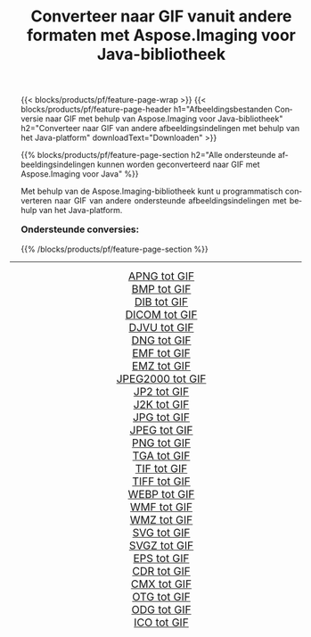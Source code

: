 ﻿---
title: Converteer naar GIF vanuit andere formaten met Aspose.Imaging voor Java-bibliotheek 
weight: 3920
url: /nl/java/conversion/to/gif/ 
lang: nl
langdirlevel: 2
locales: zh-hans,ja,it,ru,de,es,fr,nl,id,lt,pl,pt,vi,tr,ko,zh-hant,ar,hi,th,sv,cs,uk,he
description: Met Aspose.Imaging kunt u met Java converteren naar GIF vanuit andere formaten
---

{{< blocks/products/pf/feature-page-wrap >}}
{{< blocks/products/pf/feature-page-header h1="Afbeeldingsbestanden Conversie naar GIF met behulp van Aspose.Imaging voor Java-bibliotheek" h2="Converteer naar GIF van andere afbeeldingsindelingen met behulp van het Java-platform" downloadText="Downloaden" >}}


{{% blocks/products/pf/feature-page-section  h2="Alle ondersteunde afbeeldingsindelingen kunnen worden geconverteerd naar GIF met Aspose.Imaging voor Java" %}}
<p align=justify>Met behulp van de Aspose.Imaging-bibliotheek kunt u programmatisch converteren naar GIF van andere ondersteunde afbeeldingsindelingen met behulp van het Java-platform.</p>
<h3 style="margin-top:16px;">
Ondersteunde conversies:
</h3>
{{% /blocks/products/pf/feature-page-section %}}
<div class="container-fluid productfamilypage bg-gray">
    <div class="convertypes bg-gray agp-content section">
        <div class="container">
		<hr style="margin-left:-20px;"/>
		<div class="row other-converters" style="gap: 10px;font-size: 19px;text-align:center;">
		    <div class='col-md-3 other-converter remove-lp remove-rp'><a href="/imaging/nl/java/conversion/apng-to-gif/" style="padding:15px;">APNG tot GIF</a></div>
<div class='col-md-3 other-converter remove-lp remove-rp'><a href="/imaging/nl/java/conversion/bmp-to-gif/" style="padding:15px;">BMP tot GIF</a></div>
<div class='col-md-3 other-converter remove-lp remove-rp'><a href="/imaging/nl/java/conversion/dib-to-gif/" style="padding:15px;">DIB tot GIF</a></div>
<div class='col-md-3 other-converter remove-lp remove-rp'><a href="/imaging/nl/java/conversion/dicom-to-gif/" style="padding:15px;">DICOM tot GIF</a></div>
<div class='col-md-3 other-converter remove-lp remove-rp'><a href="/imaging/nl/java/conversion/djvu-to-gif/" style="padding:15px;">DJVU tot GIF</a></div>
<div class='col-md-3 other-converter remove-lp remove-rp'><a href="/imaging/nl/java/conversion/dng-to-gif/" style="padding:15px;">DNG tot GIF</a></div>
<div class='col-md-3 other-converter remove-lp remove-rp'><a href="/imaging/nl/java/conversion/emf-to-gif/" style="padding:15px;">EMF tot GIF</a></div>
<div class='col-md-3 other-converter remove-lp remove-rp'><a href="/imaging/nl/java/conversion/emz-to-gif/" style="padding:15px;">EMZ tot GIF</a></div>
<div class='col-md-3 other-converter remove-lp remove-rp'><a href="/imaging/nl/java/conversion/jpeg2000-to-gif/" style="padding:15px;">JPEG2000 tot GIF</a></div>
<div class='col-md-3 other-converter remove-lp remove-rp'><a href="/imaging/nl/java/conversion/jp2-to-gif/" style="padding:15px;">JP2 tot GIF</a></div>
<div class='col-md-3 other-converter remove-lp remove-rp'><a href="/imaging/nl/java/conversion/j2k-to-gif/" style="padding:15px;">J2K tot GIF</a></div>
<div class='col-md-3 other-converter remove-lp remove-rp'><a href="/imaging/nl/java/conversion/jpg-to-gif/" style="padding:15px;">JPG tot GIF</a></div>
<div class='col-md-3 other-converter remove-lp remove-rp'><a href="/imaging/nl/java/conversion/jpeg-to-gif/" style="padding:15px;">JPEG tot GIF</a></div>
<div class='col-md-3 other-converter remove-lp remove-rp'><a href="/imaging/nl/java/conversion/png-to-gif/" style="padding:15px;">PNG tot GIF</a></div>
<div class='col-md-3 other-converter remove-lp remove-rp'><a href="/imaging/nl/java/conversion/tga-to-gif/" style="padding:15px;">TGA tot GIF</a></div>
<div class='col-md-3 other-converter remove-lp remove-rp'><a href="/imaging/nl/java/conversion/tif-to-gif/" style="padding:15px;">TIF tot GIF</a></div>
<div class='col-md-3 other-converter remove-lp remove-rp'><a href="/imaging/nl/java/conversion/tiff-to-gif/" style="padding:15px;">TIFF tot GIF</a></div>
<div class='col-md-3 other-converter remove-lp remove-rp'><a href="/imaging/nl/java/conversion/webp-to-gif/" style="padding:15px;">WEBP tot GIF</a></div>
<div class='col-md-3 other-converter remove-lp remove-rp'><a href="/imaging/nl/java/conversion/wmf-to-gif/" style="padding:15px;">WMF tot GIF</a></div>
<div class='col-md-3 other-converter remove-lp remove-rp'><a href="/imaging/nl/java/conversion/wmz-to-gif/" style="padding:15px;">WMZ tot GIF</a></div>
<div class='col-md-3 other-converter remove-lp remove-rp'><a href="/imaging/nl/java/conversion/svg-to-gif/" style="padding:15px;">SVG tot GIF</a></div>
<div class='col-md-3 other-converter remove-lp remove-rp'><a href="/imaging/nl/java/conversion/svgz-to-gif/" style="padding:15px;">SVGZ tot GIF</a></div>
<div class='col-md-3 other-converter remove-lp remove-rp'><a href="/imaging/nl/java/conversion/eps-to-gif/" style="padding:15px;">EPS tot GIF</a></div>
<div class='col-md-3 other-converter remove-lp remove-rp'><a href="/imaging/nl/java/conversion/cdr-to-gif/" style="padding:15px;">CDR tot GIF</a></div>
<div class='col-md-3 other-converter remove-lp remove-rp'><a href="/imaging/nl/java/conversion/cmx-to-gif/" style="padding:15px;">CMX tot GIF</a></div>
<div class='col-md-3 other-converter remove-lp remove-rp'><a href="/imaging/nl/java/conversion/otg-to-gif/" style="padding:15px;">OTG tot GIF</a></div>
<div class='col-md-3 other-converter remove-lp remove-rp'><a href="/imaging/nl/java/conversion/odg-to-gif/" style="padding:15px;">ODG tot GIF</a></div>
<div class='col-md-3 other-converter remove-lp remove-rp'><a href="/imaging/nl/java/conversion/ico-to-gif/" style="padding:15px;">ICO tot GIF</a></div>
                </div>
        </div>
    </div>
</div>
<br/>

